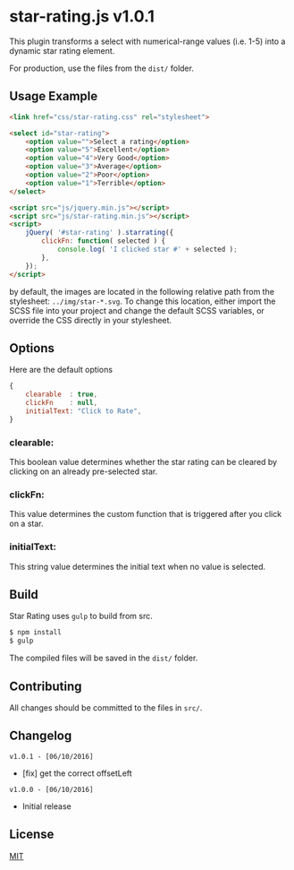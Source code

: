 # star-rating.js v1.0.1

This plugin transforms a select with numerical-range values (i.e. 1-5) into a dynamic star rating element.

For production, use the files from the `dist/` folder.

## Usage Example

```html
<link href="css/star-rating.css" rel="stylesheet">

<select id="star-rating">
	<option value="">Select a rating</option>
	<option value="5">Excellent</option>
	<option value="4">Very Good</option>
	<option value="3">Average</option>
	<option value="2">Poor</option>
	<option value="1">Terrible</option>
</select>

<script src="js/jquery.min.js"></script>
<script src="js/star-rating.min.js"></script>
<script>
	jQuery( '#star-rating' ).starrating({
		clickFn: function( selected ) {
			console.log( 'I clicked star #' + selected );
		},
	});
</script>
```

by default, the images are located in the following relative path from the stylesheet: <code>../img/star-*.svg</code>. To change this location, either import the SCSS file into your project and change the default SCSS variables, or override the CSS directly in your stylesheet.

## Options

Here are the default options

```js
{
    clearable  : true,
    clickFn    : null,
    initialText: "Click to Rate",
}
```

### clearable:

This boolean value determines whether the star rating can be cleared by clicking on an already pre-selected star.

### clickFn:

This value determines the custom function that is triggered after you click on a star.

### initialText:

This string value determines the initial text when no value is selected.

## Build

Star Rating uses `gulp` to build from src.

```bash
$ npm install
$ gulp
```

The compiled files will be saved in the `dist/` folder.

## Contributing

All changes should be committed to the files in `src/`.

## Changelog

`v1.0.1 - [06/10/2016]`

- [fix] get the correct offsetLeft

`v1.0.0 - [06/10/2016]`

- Initial release

## License

[MIT](/LICENSE)

